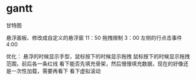 # gantt
甘特图


悬浮面板、修改成自定义的悬浮窗  11：50
拖拽限制   3：00
左侧的行点击事件 4:00


优化：
悬浮的时候显示手型，鼠标按下的时候显示拖拽
鼠标按下的时候显示拖拽范围，前后各一条红线
看下能否先填充骨架，然后慢慢填充数据，现在的好像还是一次性加载，需要再看下
看下虚拟滚动

